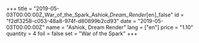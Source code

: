+++
title = "2019-05-03T00:00:00Z_War_of_the_Spark_Ashiok,_Dream_Render_[en]_false"
id = "f2df3258-c053-48a8-974f-d80899b2cd93"
date = "2019-05-03T00:00:00Z"
name = "Ashiok, Dream Render"
lang = ["en"]
price = "1.10"
quantity = 4
foil = false
set = "War of the Spark"
+++
